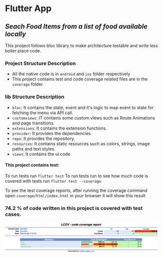# Flutter App
## _Seach Food Items from a list of food available locally_

This proiject follows bloc library to make architecture testable and write less boiler place code.

### Project Structure Description

- All the native code is in `android` and `ios` folder respectively
- This project contains test and code coverage related files are in the `coverage` folder.

### lib Structure Description

- `bloc`: It contains the state, event and it's logic to map event to state for fetching the menu via API call.
- `customviews`: IT contains some custom views such as Route Animations and page transitions.
- `extensions`: It contains the extension functions.
- `provider`: It provides the dependencies
- `repo`: It provides the repository.
- `resources`: It contains static resources such as colors, strings, image paths and text styles.
- `views`: It contains the ui code

#### This project contains test:
To run tests run `flutter test`
To run tests run to see how much code is covered with tests run `flutter test --coverage`

To see the test coverage reports, after running the coverage command open  `coverage/html/index.html` in your browser it will show this result

### 74.2 % of code written in this project is covered with test cases.

![Test results](https://github.com/nimi0112/Fetch-Foods/blob/main/Screenshot%202021-03-30%20at%203.59.56%20PM.png)
